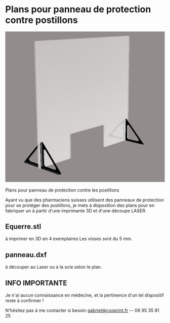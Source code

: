 # Plans pour panneau de protection contre postillons

![Image description](https://raw.githubusercontent.com/Benhalor/panneau_protection/master/image.JPG)

Plans pour panneau de protection contre les postillons

Ayant vu que des pharmaciens suisses utilisent des panneaux de protection pour se protéger des postillons, je mets à  disposition des plans pour en fabriquer un à partir d'une imprimante 3D et d'une découpe LASER.

## Equerre.stl
à imprimer en 3D en 4 exemplaires
Les visses sont du 5 mm.

## panneau.dxf 
à découper au Laser ou à la scie selon le plan.

## INFO IMPORTANTE
Je n'ai aucun connaissance en médecine, et la pertinence d'un tel dispositif reste à confirmer !

N'hésitez pas à me contacter si besoin
gabriel@cooprint.fr -- 06 95 35 81 25
